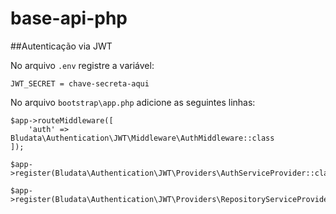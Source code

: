 # base-api-php 

##Autenticação via JWT

No arquivo `.env` registre a variável:
```
JWT_SECRET = chave-secreta-aqui
```

No arquivo `bootstrap\app.php` adicione as seguintes linhas:
```
$app->routeMiddleware([
    'auth' => Bludata\Authentication\JWT\Middleware\AuthMiddleware::class
]);

$app->register(Bludata\Authentication\JWT\Providers\AuthServiceProvider::class);

$app->register(Bludata\Authentication\JWT\Providers\RepositoryServiceProvider::class);
```
